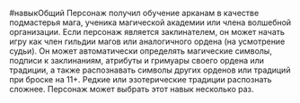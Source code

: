 #навыкОбщий 
Персонаж получил обучение арканам в качестве подмастерья мага, ученика магической академии или члена волшебной организации. Если персонаж является заклинателем, он может начать игру как член гильдии магов или аналогичного ордена (на усмотрение судьи). Он может автоматически определять магические символы, подписи к заклинаниям, атрибуты и гримуары своего ордена или традиции, а также распознавать символы других орденов или традиций при броске на 11+. Редкие или эзотерические традиции распознать сложнее. Персонаж может выбрать этот навык несколько раз.
